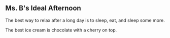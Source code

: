 ## Ms. B's Ideal Afternoon

The best way to relax after a long day is to sleep, eat, and sleep some more.

The best ice cream is chocolate with a cherry on top.